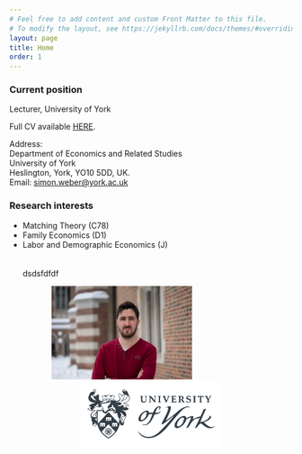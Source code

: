 ```yaml
---
# Feel free to add content and custom Front Matter to this file.
# To modify the layout, see https://jekyllrb.com/docs/themes/#overriding-theme-defaults
layout: page
title: Home
order: 1
---
```



### Current position
Lecturer, University of York

Full CV available [HERE](https://www.dropbox.com/s/qjvrt75flyml7pd/CV_WeberSimon.pdf?dl=0).

Address:\
Department of Economics and Related Studies\
University of York\
Heslington, York, YO10 5DD, UK.\
Email: simon.weber@york.ac.uk

### Research interests
- Matching Theory (C78)
- Family Economics (D1)
- Labor and Demographic Economics (J)
\
\
\
dsdsfdfdf
<p align="middle" >
<img src="/images/20180211-DSC07100.jpg" width="250">
<img height="100" hspace="50">
<img src="/images/universityofyork.png" width="250">
</p>



<!---
![profile](/images/20180211-DSC07100.jpg "title")
<img width="200" height="200"src="https://github.com/webersimon/webersimon.github.io/blob/bafd7f0089c505117e7baa97c11bf843e4d9e598/images/20180211-DSC07100.jpg"/>
--->


